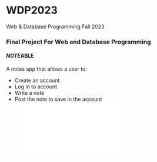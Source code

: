 # WDP2023
Web &amp; Database Programming Fall 2023
### Final Project For Web and Database Programming
#### *NOTE*ABLE
A notes app that allows a user to: 
- Create an account
- Log in to account
- Write a note
- Post the note to save in the account
![Entity Relationship Diagram with Business Rules](WPD2023/ERD.LenaGran.pdf)

